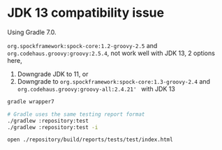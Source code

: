 # JDK 13 compatibility issue

Using Gradle 7.0.

`org.spockframework:spock-core:1.2-groovy-2.5` and `org.codehaus.groovy:groovy:2.5.4`,
not work well with JDK 13, 2 options here,

1. Downgrade JDK to 11, or
2. Downgrade to `org.spockframework:spock-core:1.3-groovy-2.4` and `org.codehaus.groovy:groovy-all:2.4.21'
   ` with JDK 13

```bash
gradle wrapper7

# Gradle uses the same testing report format
./gradlew :repository:test
./gradlew :repository:test -i

open ./repository/build/reports/tests/test/index.html
```
